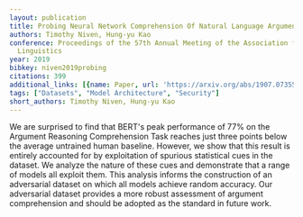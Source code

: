 ```yaml
---
layout: publication
title: Probing Neural Network Comprehension Of Natural Language Arguments
authors: Timothy Niven, Hung-yu Kao
conference: Proceedings of the 57th Annual Meeting of the Association for Computational
  Linguistics
year: 2019
bibkey: niven2019probing
citations: 399
additional_links: [{name: Paper, url: 'https://arxiv.org/abs/1907.07355'}]
tags: ["Datasets", "Model Architecture", "Security"]
short_authors: Timothy Niven, Hung-yu Kao
---
```

We are surprised to find that BERT's peak performance of 77% on the Argument
Reasoning Comprehension Task reaches just three points below the average
untrained human baseline. However, we show that this result is entirely
accounted for by exploitation of spurious statistical cues in the dataset. We
analyze the nature of these cues and demonstrate that a range of models all
exploit them. This analysis informs the construction of an adversarial dataset
on which all models achieve random accuracy. Our adversarial dataset provides a
more robust assessment of argument comprehension and should be adopted as the
standard in future work.
